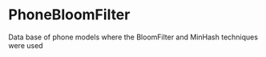 # PhoneBloomFilter
Data base of phone models where the BloomFilter and MinHash techniques were used
